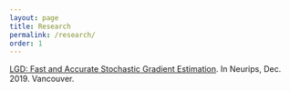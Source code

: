 ```yaml
---
layout: page
title: Research
permalink: /research/
order: 1
---
```


[LGD: Fast and Accurate Stochastic Gradient Estimation](https://papers.nips.cc/paper/2019/hash/a1e865a9b1065392ed6035d8ccd072d9-Abstract.html). In Neurips, Dec. 2019. Vancouver.